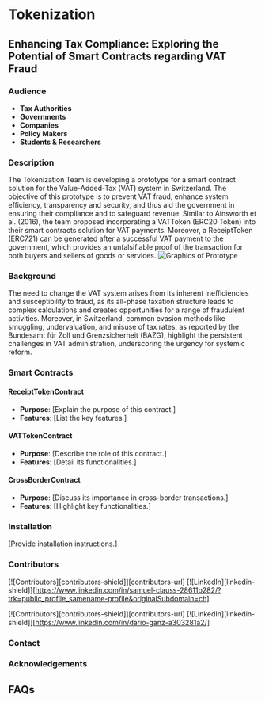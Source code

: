 # Tokenization

## Enhancing Tax Compliance: Exploring the Potential of Smart Contracts regarding VAT Fraud

### Audience
- **Tax Authorities**
- **Governments**
- **Companies**
- **Policy Makers**
- **Students & Researchers**

### Description
The Tokenization Team is developing a prototype for a smart contract solution for the Value-Added-Tax (VAT) system in Switzerland. The objective of this prototype is to prevent VAT fraud, enhance system efficiency, transparency and security, and thus aid the government in ensuring their compliance and to safeguard revenue.
Similar to Ainsworth et al. (2016), the team proposed incorporating a VATToken (ERC20 Token) into their smart contracts solution for VAT payments. Moreover, a ReceiptToken (ERC721) can be generated after a successful VAT payment to the government, which provides an unfalsifiable proof of the transaction for both buyers and sellers of goods or services.
![Graphics of Prototype](images/example.png)

### Background
The need to change the VAT system arises from its inherent inefficiencies and susceptibility to fraud, as its all-phase taxation structure leads to complex calculations and creates opportunities for a range of fraudulent activities. Moreover, in Switzerland, common evasion methods like smuggling, undervaluation, and misuse of tax rates, as reported by the Bundesamt für Zoll und Grenzsicherheit (BAZG), highlight the persistent challenges in VAT administration, underscoring the urgency for systemic reform.

### Smart Contracts
#### ReceiptTokenContract
- **Purpose**: [Explain the purpose of this contract.]
- **Features**: [List the key features.]

#### VATTokenContract
- **Purpose**: [Describe the role of this contract.]
- **Features**: [Detail its functionalities.]

#### CrossBorderContract
- **Purpose**: [Discuss its importance in cross-border transactions.]
- **Features**: [Highlight key functionalities.]

### Installation
[Provide installation instructions.]

### Contributors
[![Contributors][contributors-shield]][contributors-url]
[![LinkedIn][linkedin-shield]][https://www.linkedin.com/in/samuel-clauss-28611b282/?trk=public_profile_samename-profile&originalSubdomain=ch]

[![Contributors][contributors-shield]][contributors-url]
[![LinkedIn][linkedin-shield]][https://www.linkedin.com/in/dario-ganz-a303281a2/]

### Contact


### Acknowledgements

## FAQs
